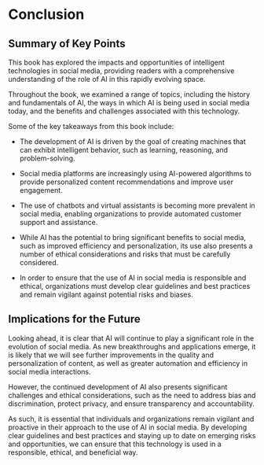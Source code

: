 # Conclusion

Summary of Key Points
---------------------

This book has explored the impacts and opportunities of intelligent technologies in social media, providing readers with a comprehensive understanding of the role of AI in this rapidly evolving space.

Throughout the book, we examined a range of topics, including the history and fundamentals of AI, the ways in which AI is being used in social media today, and the benefits and challenges associated with this technology.

Some of the key takeaways from this book include:

* The development of AI is driven by the goal of creating machines that can exhibit intelligent behavior, such as learning, reasoning, and problem-solving.

* Social media platforms are increasingly using AI-powered algorithms to provide personalized content recommendations and improve user engagement.

* The use of chatbots and virtual assistants is becoming more prevalent in social media, enabling organizations to provide automated customer support and assistance.

* While AI has the potential to bring significant benefits to social media, such as improved efficiency and personalization, its use also presents a number of ethical considerations and risks that must be carefully considered.

* In order to ensure that the use of AI in social media is responsible and ethical, organizations must develop clear guidelines and best practices and remain vigilant against potential risks and biases.

Implications for the Future
---------------------------

Looking ahead, it is clear that AI will continue to play a significant role in the evolution of social media. As new breakthroughs and applications emerge, it is likely that we will see further improvements in the quality and personalization of content, as well as greater automation and efficiency in social media interactions.

However, the continued development of AI also presents significant challenges and ethical considerations, such as the need to address bias and discrimination, protect privacy, and ensure transparency and accountability.

As such, it is essential that individuals and organizations remain vigilant and proactive in their approach to the use of AI in social media. By developing clear guidelines and best practices and staying up to date on emerging risks and opportunities, we can ensure that this technology is used in a responsible, ethical, and beneficial way.